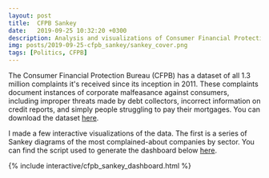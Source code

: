 ```yaml
---
layout: post
title:  CFPB Sankey
date:   2019-09-25 10:32:20 +0300
description: Analysis and visualizations of Consumer Financial Protection Bureau complaint data
img: posts/2019-09-25-cfpb_sankey/sankey_cover.png
tags: [Politics, CFPB]
---
```


The Consumer Financial Protection Bureau (CFPB) has a dataset of all 1.3 million complaints it's received since its inception in 2011.
These complaints document instances of corporate malfeasance against consumers, including improper threats made by debt collectors, incorrect information on credit reports, and simply people struggling to pay their mortgages.
You can download the dataset [here][dataset].

I made a few interactive visualizations of the data.
The first is a series of Sankey diagrams of the most complained-about companies by sector.
You can find the script used to generate the dashboard below [here][script].


{% include interactive/cfpb_sankey_dashboard.html %}

[dataset]: https://www.consumerfinance.gov/data-research/consumer-complaints/search/?from=0&searchField=all&searchText=&size=25&sort=created_date_desc
[script]: https://raw.githubusercontent.com/trislee/cfpb/master/scripts/generate_sankey_dashboard.py
